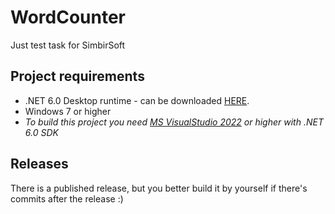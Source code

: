 # WordCounter
Just test task for SimbirSoft  

## Project requirements  
- .NET 6.0 Desktop runtime - can be downloaded [HERE](https://dotnet.microsoft.com/en-us/download/dotnet/6.0).  
- Windows 7 or higher  
- *To build this project you need [MS VisualStudio 2022](https://visualstudio.microsoft.com/ru/vs/) or higher with .NET 6.0 SDK*  

## Releases  
There is a published release, but you better build it by yourself if there's commits after the release :)
